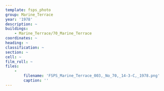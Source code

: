 ```yaml
---
template: fsps_photo
group: Marine_Terrace
year: '1978'
description: ~
buildings:
    - Marine_Terrace/70_Marine_Terrace
coordinates: ~
heading: ~
classification: ~
section: ~
cell: ~
film_roll: ~
files:
    -
        filename: 'FSPS_Marine_Terrace_003,_No_70,_14-3-C,_1978.png'
        caption: ''
---
```


